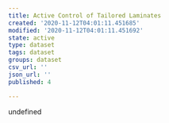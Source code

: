 ```yaml
---
title: Active Control of Tailored Laminates
created: '2020-11-12T04:01:11.451685'
modified: '2020-11-12T04:01:11.451692'
state: active
type: dataset
tags: dataset
groups: dataset
csv_url: ''
json_url: ''
published: 4

---
```

undefined
